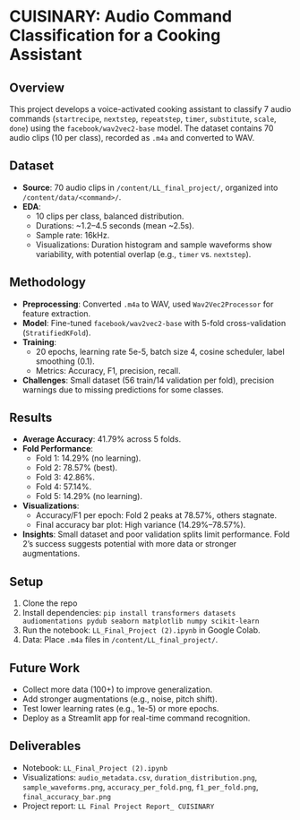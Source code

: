 # CUISINARY: Audio Command Classification for a Cooking Assistant

## Overview
This project develops a voice-activated cooking assistant to classify 7 audio commands (`startrecipe`, `nextstep`, `repeatstep`, `timer`, `substitute`, `scale`, `done`) using the `facebook/wav2vec2-base` model. The dataset contains 70 audio clips (10 per class), recorded as `.m4a` and converted to WAV.

## Dataset
- **Source**: 70 audio clips in `/content/LL_final_project/`, organized into `/content/data/<command>/`.
- **EDA**:
  - 10 clips per class, balanced distribution.
  - Durations: ~1.2–4.5 seconds (mean ~2.5s).
  - Sample rate: 16kHz.
  - Visualizations: Duration histogram and sample waveforms show variability, with potential overlap (e.g., `timer` vs. `nextstep`).

## Methodology
- **Preprocessing**: Converted `.m4a` to WAV, used `Wav2Vec2Processor` for feature extraction.
- **Model**: Fine-tuned `facebook/wav2vec2-base` with 5-fold cross-validation (`StratifiedKFold`).
- **Training**:
  - 20 epochs, learning rate 5e-5, batch size 4, cosine scheduler, label smoothing (0.1).
  - Metrics: Accuracy, F1, precision, recall.
- **Challenges**: Small dataset (56 train/14 validation per fold), precision warnings due to missing predictions for some classes.

## Results
- **Average Accuracy**: 41.79% across 5 folds.
- **Fold Performance**:
  - Fold 1: 14.29% (no learning).
  - Fold 2: 78.57% (best).
  - Fold 3: 42.86%.
  - Fold 4: 57.14%.
  - Fold 5: 14.29% (no learning).
- **Visualizations**:
  - Accuracy/F1 per epoch: Fold 2 peaks at 78.57%, others stagnate.
  - Final accuracy bar plot: High variance (14.29%–78.57%).
- **Insights**: Small dataset and poor validation splits limit performance. Fold 2’s success suggests potential with more data or stronger augmentations.

## Setup
1. Clone the repo
2. Install dependencies: `pip install transformers datasets audiomentations pydub seaborn matplotlib numpy scikit-learn`
3. Run the notebook: `LL_Final_Project (2).ipynb` in Google Colab.
4. Data: Place `.m4a` files in `/content/LL_final_project/`.

## Future Work
- Collect more data (100+) to improve generalization.
- Add stronger augmentations (e.g., noise, pitch shift).
- Test lower learning rates (e.g., 1e-5) or more epochs.
- Deploy as a Streamlit app for real-time command recognition.

## Deliverables
- Notebook: `LL_Final_Project (2).ipynb`
- Visualizations: `audio_metadata.csv`, `duration_distribution.png`, `sample_waveforms.png`, `accuracy_per_fold.png`, `f1_per_fold.png`, `final_accuracy_bar.png`
- Project report: `LL Final Project Report_ CUISINARY`
